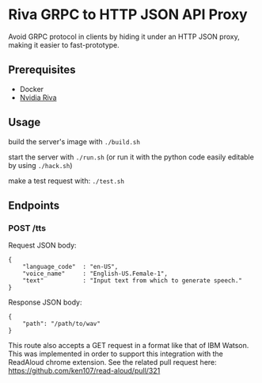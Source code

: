 # Riva GRPC to HTTP JSON API Proxy

Avoid GRPC protocol in clients by hiding it under an HTTP JSON proxy, making it easier to fast-prototype.

## Prerequisites

* Docker
* [Nvidia Riva](https://docs.nvidia.com/deeplearning/riva/user-guide/docs/quick-start-guide.html)

## Usage

build the server's image with `./build.sh`

start the server with `./run.sh` (or run it with the python code easily editable by using `./hack.sh`)

make a test request with: `./test.sh`

## Endpoints

### POST /tts

Request JSON body:

```
{
    "language_code"  : "en-US",
    "voice_name"     : "English-US.Female-1",
    "text"           : "Input text from which to generate speech."
}
```

Response JSON body:
```
{
    "path": "/path/to/wav"
}
```

This route also accepts a GET request in a format like that of IBM Watson.
This was implemented in order to support this integration with the ReadAloud chrome extension.
See the related pull request here: https://github.com/ken107/read-aloud/pull/321
